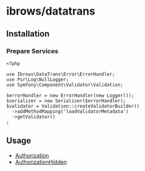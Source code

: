 # ibrows/datatrans

## Installation

### Prepare Services

``` {.php}
<?php

use Ibrows\DataTrans\Error\ErrorHandler;
use Psr\Log\NullLogger;
use Symfony\Component\Validator\Validation;

$errorHandler = new ErrorHandler(new Logger());
$serializer = new Serializer($errorHandler);
$validator = Validation::createValidatorBuilder()
  ->addMethodMapping('loadValidatorMetadata')
  ->getValidator()
;
```

## Usage

 * [Authorization][1]
 * [AuthorizationHidden][2]

[1]: https://ibrows.codebasehq.com/projects/ibrowsch/repositories/datatrans/blob/master/doc/Authorization.md
[2]: https://ibrows.codebasehq.com/projects/ibrowsch/repositories/datatrans/blob/master/doc/AuthorizationHidden.md